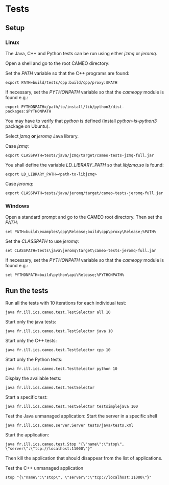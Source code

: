 # Tests

## Setup

### Linux

The Java, C++ and Python tests can be run using either *jzmq* or *jeromq*.

Open a shell and go to the root CAMEO directory:

Set the *PATH* variable so that the C++ programs are found:
```
export PATH=build/tests/cpp:build/cpp/proxy:$PATH
```

If necessary, set the *PYTHONPATH* variable so that the *cameopy* module is found e.g.:
```
export PYTHONPATH=/path/to/install/lib/python3/dist-packages:$PYTHONPATH
```
You may have to verify that *python* is defined (install *python-is-python3* package on Ubuntu).

Select *jzmq* **or** *jeromq* Java library.

Case *jzmq*:
```
export CLASSPATH=tests/java/jzmq/target/cameo-tests-jzmq-full.jar
```

You shall define the variable *LD_LIBRARY_PATH* so that *libjzmq.so* is found:
```
export LD_LIBRARY_PATH=<path-to-libjzmq>
```

Case *jeromq*:
```
export CLASSPATH=tests/java/jeromq/target/cameo-tests-jeromq-full.jar
```

### Windows

Open a standard prompt and go to the CAMEO root directory. Then set the *PATH*:
```
set PATH=build\examples\cpp\Release;build\cpp\proxy\Release;%PATH%
```

Set the *CLASSPATH* to use *jeromq*:
```
set CLASSPATH=tests\java\jeromq\target\cameo-tests-jeromq-full.jar
```

If necessary, set the *PYTHONPATH* variable so that the *cameopy* module is found e.g.:
```
set PYTHONPATH=build\python\api\Release;%PYTHONPATH%
```


## Run the tests

Run all the tests with 10 iterations for each individual test:  
``` 
java fr.ill.ics.cameo.test.TestSelector all 10
```
Start only the java tests:
```
java fr.ill.ics.cameo.test.TestSelector java 10
```
Start only the C++ tests:
```
java fr.ill.ics.cameo.test.TestSelector cpp 10
```
Start only the Python tests:
```
java fr.ill.ics.cameo.test.TestSelector python 10
```
Display the available tests:
```
java fr.ill.ics.cameo.test.TestSelector
```
	
Start a specific test:
```
java fr.ill.ics.cameo.test.TestSelector testsimplejava 100
```

Test the Java unmanaged application:
Start the server in a specific shell
```
java fr.ill.ics.cameo.server.Server tests/java/tests.xml
```
Start the application:
```
java fr.ill.ics.cameo.test.Stop "{\"name\":\"stop\", \"server\":\"tcp://localhost:11000\"}"
```

Then kill the application that should disappear from the list of applications.

Test the C++ unmanaged application
```
stop "{\"name\":\"stop\", \"server\":\"tcp://localhost:11000\"}"
```

